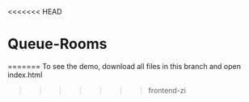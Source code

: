 <<<<<<< HEAD
# Queue-Rooms
=======
To see the demo, download all files in this branch and open index.html
>>>>>>> frontend-zi
